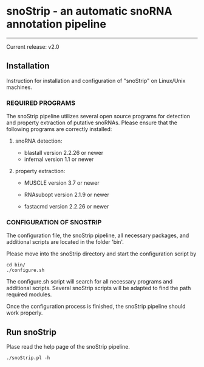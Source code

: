 # snoStrip - an automatic snoRNA annotation pipeline
-----
Current release: v2.0


## Installation

Instruction for installation and configuration of "snoStrip" on Linux/Unix machines.


### REQUIRED PROGRAMS

The snoStrip pipeline utilizes several open source programs for detection and property extraction of putative snoRNAs.
Please ensure that the following programs are correctly installed:

1) snoRNA detection:
   
   * blastall		version 2.2.26 or newer
   * infernal		version 1.1 or newer

2) property extraction:
   
   * MUSCLE		version 3.7 or newer
   * RNAsubopt		version 2.1.9 or newer

   * fastacmd		version 2.2.26 or newer

### CONFIGURATION OF SNOSTRIP

The configuration file, the snoStrip pipeline, all necessary packages, and additional
scripts are located in the folder 'bin'.

Please move into the snoStrip directory and start the configuration script by

```
cd bin/
./configure.sh
```

The configure.sh script will search for all necessary programs and additional scripts. 
Several snoStrip scripts will be adapted to find the path required modules.

Once the configuration process is finished, the snoStrip pipeline should work properly.



## Run snoStrip

Plase read the help page of the snoStrip pipeline.
```
./snoStrip.pl -h
```

